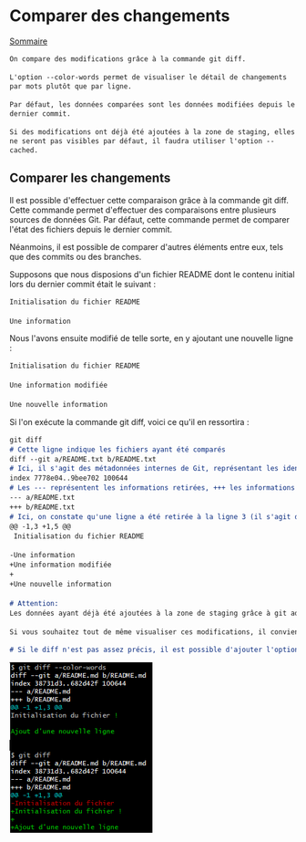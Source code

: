 # Comparer des changements

[Sommaire](./00-Sommaire.md)

    On compare des modifications grâce à la commande git diff.

    L'option --color-words permet de visualiser le détail de changements par mots plutôt que par ligne.

    Par défaut, les données comparées sont les données modifiées depuis le dernier commit.

    Si des modifications ont déjà été ajoutées à la zone de staging, elles ne seront pas visibles par défaut, il faudra utiliser l'option --cached.

## Comparer les changements

Il est possible d'effectuer cette comparaison grâce à la commande git diff. Cette commande permet d'effectuer des comparaisons entre plusieurs sources de données Git. Par défaut, cette commande permet de comparer l'état des fichiers depuis le dernier commit.

Néanmoins, il est possible de comparer d'autres éléments entre eux, tels que des commits ou des branches.

Supposons que nous disposions d'un fichier README dont le contenu initial lors du dernier commit était le suivant :

```markdown
Initialisation du fichier README

Une information
```

Nous l'avons ensuite modifié de telle sorte, en y ajoutant une nouvelle ligne :

```markdown
Initialisation du fichier README

Une information modifiée

Une nouvelle information
```

Si l'on exécute la commande git diff, voici ce qu'il en ressortira :

```markdown
git diff
# Cette ligne indique les fichiers ayant été comparés
diff --git a/README.txt b/README.txt
# Ici, il s'agit des métadonnées internes de Git, représentant les identifiants des objets.
index 7778e04..9bee702 100644
# Les --- représentent les informations retirées, +++ les informations ajoutées.
--- a/README.txt
+++ b/README.txt
# Ici, on constate qu'une ligne a été retirée à la ligne 3 (il s'agit de la ligne modifiée), tandis qu'une nouvelle ligne a été ajoutée à la ligne 5.
@@ -1,3 +1,5 @@
 Initialisation du fichier README

-Une information
+Une information modifiée
+
+Une nouvelle information

# Attention:
Les données ayant déjà été ajoutées à la zone de staging grâce à git add ne seront par défaut pas présentes dans le diff, veillez donc à utiliser cette commande avant d'effectuer un git add.

Si vous souhaitez tout de même visualiser ces modifications, il conviendra d'utiliser l'option --staged ou --cached.
```

```markdown
# Si le diff n'est pas assez précis, il est possible d'ajouter l'option --color-words.
```

![image](git-diff-color-words.png)
